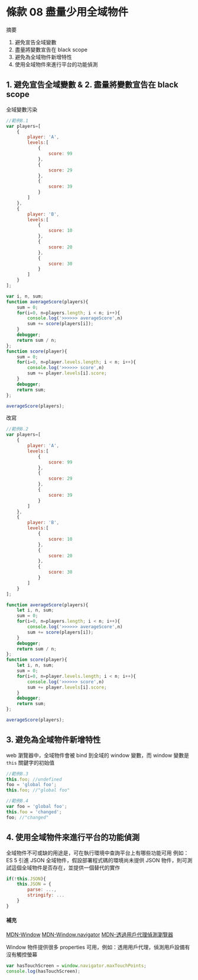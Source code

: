 # 條款 08 盡量少用全域物件
摘要
1. 避免宣告全域變數
2. 盡量將變數宣告在 black scope 
3. 避免為全域物件新增特性
4. 使用全域物件來進行平台的功能偵測

## 1. 避免宣告全域變數 & 2. 盡量將變數宣告在 black scope 
全域變數污染
```javascript
//範例8.1
var players=[
	{
		player: 'A',
		levels:[
			{
				score: 99
			},
			{
				score: 29
			},
			{
				score: 39
			}
		]
	},
	{
		player: 'B',
		levels:[
			{
				score: 10
			},
			{
				score: 20
			},
			{
				score: 30
			}
		]
	}
];

var i, n, sum;
function averageScore(players){
	sum = 0;
	for(i=0, n=players.length; i < n; i++){
		console.log('>>>>>> averageScore',n)
		sum += score(players[i]);
	}
	debugger;
	return sum / n;
};
function score(player){
	sum = 0;
	for(i=0, n=player.levels.length; i < n; i++){
		console.log('>>>>>> score',n)
		sum += player.levels[i].score;
	}
	debugger;
	return sum;
};

averageScore(players);

```

改寫
```javascript
//範例8.2
var players=[
	{
		player: 'A',
		levels:[
			{
				score: 99
			},
			{
				score: 29
			},
			{
				score: 39
			}
		]
	},
	{
		player: 'B',
		levels:[
			{
				score: 10
			},
			{
				score: 20
			},
			{
				score: 30
			}
		]
	}
];

function averageScore(players){
	let i, n, sum;
	sum = 0;
	for(i=0, n=players.length; i < n; i++){
		console.log('>>>>>> averageScore',n)
		sum += score(players[i]);
	}
	debugger;
	return sum / n;
};
function score(player){
	let i, n, sum;
	sum = 0;
	for(i=0, n=player.levels.length; i < n; i++){
		console.log('>>>>>> score',n)
		sum += player.levels[i].score;
	}
	debugger;
	return sum;
};

averageScore(players);

```

## 3. 避免為全域物件新增特性
web 瀏覽器中，全域物件會被 bind 到全域的 window 變數，而 window 變數是 `this` 關鍵字的初始值

```javascript
//範例8.3
this.foo; //undefined
foo = 'global foo';
this.foo; //"global foo"
```

```javascript
//範例8.4
var foo = 'global foo';
this.foo = 'changed';
foo; //"changed"
```

## 4. 使用全域物件來進行平台的功能偵測
全域物件不可或缺的用途是，可在執行環境中查詢平台上有哪些功能可用
例如：ES 5 引進 JSON 全域物件，假設部署程式碼的環境尚未提供 JSON 物件，則可測試這個全域物件是否存在，並提供一個替代的實作

```javascript
if(!this.JSON){
	this.JSON = {
		parse: ...,
		stringify: ...
	}
}
```

#### 補充
[MDN-Window](https://developer.mozilla.org/zh-TW/docs/Web/API/Window)
[MDN-Window.navigator](https://developer.mozilla.org/zh-TW/docs/Web/API/Window/navigator)
[MDN-透過用戶代理偵測瀏覽器](https://developer.mozilla.org/zh-TW/docs/Web/HTTP/Browser_detection_using_the_user_agent)

Window 物件提供很多 properties 可用，例如：透用用戶代理，偵測用戶設備有沒有觸控螢幕
```javascript
var hasTouchScreen = window.navigator.maxTouchPoints;
console.log(hasTouchScreen);
```

